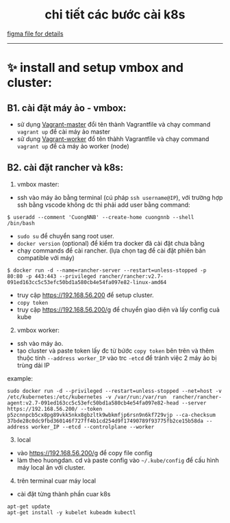 <h1 align="center"> chi tiết các bước cài k8s </h1> 

[figma file for details](https://github.com/nnbaocuong99/details-k8s-project/tree/main/figma)

---

# ✨ install and setup vmbox and cluster:

## B1. cài đặt máy ảo - vmbox:
- sử dụng [Vagrant-master](https://github.com/nnbaocuong99/details-k8s-project/blob/main/document/vagrantfile-master) đổi tên thành Vagrantfile và chạy command `vagrant up` để cài máy ảo master
- sử dụng [Vagrant-worker](https://github.com/nnbaocuong99/details-k8s-project/blob/main/document/Vagrantfile-worker) đổ tên thàhh Vagrantfile và chạy command `vagrant up` để cà máy ảo worker (node)


## B2. cài đặt rancher và k8s:

1. vmbox master:
- ssh vào máy ảo bằng terminal (cú pháp `ssh username@IP`), với trường hợp ssh bằng vscode không dc thì phải add user bằng command:
```
$ useradd --comment 'CuongNNB' --create-home cuongnnb --shell /bin/bash
```
- `sudo su` để chuyển sang root user. 
- `docker version` (optional) để kiểm tra docker đã cài đặt chưa bằng 
- chạy commands để cài rancher. (lựa chọn tag để cài đặt phiên bản compatible với máy)
```
$ docker run -d --name=rancher-server --restart=unless-stopped -p 80:80 -p 443:443 --privileged rancher/rancher:v2.7-091ed163cc5c53efc50bd1a580cb4e54fa097e82-linux-amd64
```
- truy cập https://192.168.56.200 để setup cluster. 
- `copy token`
- truy cập https://192.168.56.200/g để chuyển giao diện và lấy config cuả kube

2. vmbox worker:
- ssh vào máy ảo.
- tạo cluster và paste token lấy đc từ bứớc `copy token` bên trên và thêm thuộc tính `--address worker_IP` vào trc `-etcd` để tránh việc 2 máy ảo bị trùng dải IP 

example:
```
sudo docker run -d --privileged --restart=unless-stopped --net=host -v /etc/kubernetes:/etc/kubernetes -v /var/run:/var/run  rancher/rancher-agent:v2.7-091ed163cc5c53efc50bd1a580cb4e54fa097e82-head --server https://192.168.56.200/ --token p5zcnnpcb5cx8pg89vkk5nkx8gbzltk9wbkmfjp6rsn9n6kf729vjp --ca-checksum 37bde28c0dc9fbd360146f727ff4b1cd254d9f17490789f93775fb2ce15b58da --address worker_IP --etcd --controlplane --worker
```

3. local
- vào https://192.168.56.200/g để copy file config 
- làm theo huongdan. cd và paste config vào `~/.kube/config` để cấu hình máy local ăn với cluster.

4. trên terminal cuar máy local
- cài đặt từng thành phần cuar k8s 
```
apt-get update 
apt-get install -y kubelet kubeadm kubectl 
```
